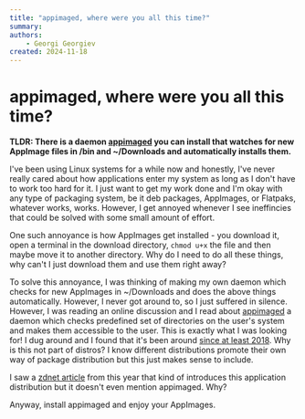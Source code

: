 ```yaml
---
title: "appimaged, where were you all this time?"
summary:
authors:
    - Georgi Georgiev
created: 2024-11-18
---
```


# appimaged, where were you all this time?

**TLDR: There is a daemon [appimaged](https://github.com/probonopd/go-appimage) you can install that watches for new AppImage files in /bin and ~/Downloads and automatically installs them.**

I've been using Linux systems for a while now and honestly, I've never really cared about how applications enter my system as long as I don't have to work too hard for it. I just want to get my work done and I'm okay with any type of packaging system, be it deb packages, AppImages, or Flatpaks, whatever works, works. However, I get annoyed whenever I see ineffincies that could be solved with some small amount of effort. 

One such annoyance is how AppImages get installed - you download it, open a terminal in the download directory, `chmod u+x` the file and then maybe move it to another directory. Why do I need to do all these things, why can't I just download them and use them right away?

To solve this annoyance, I was thinking of making my own daemon which checks for new AppImages in ~/Downloads and does the above things automatically. However, I never got around to, so I just suffered in silence. However, I was reading an online discussion and I read about [appimaged](https://docs.appimage.org/user-guide/run-appimages.html?highlight=daemon#appimaged) a daemon which checks predefined set of directories on the user's system and makes them accessible to the user. This is exactly what I was looking for! I dug around and I found that it's been around [since at least 2018](https://github.com/AppImageCommunity/appimaged). Why is this not part of distros? I know different distributions promote their own way of package distribution but this just makes sense to include.

I saw a [zdnet article](https://www.zdnet.com/article/what-are-appimages-and-how-do-you-use-them-on-linux/) from this year that kind of introduces this application distribution but it doesn't even mention appimaged. Why? 

Anyway, install appimaged and enjoy your AppImages.